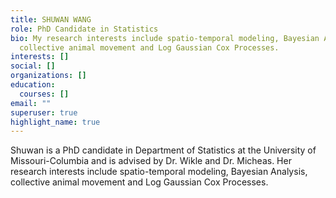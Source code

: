 ```yaml
---
title: SHUWAN WANG
role: PhD Candidate in Statistics
bio: My research interests include spatio-temporal modeling, Bayesian Analysis,
  collective animal movement and Log Gaussian Cox Processes.
interests: []
social: []
organizations: []
education:
  courses: []
email: ""
superuser: true
highlight_name: true
---
```

Shuwan is a PhD candidate in Department of Statistics at the University of Missouri-Columbia and is advised by Dr. Wikle and Dr. Micheas. Her research interests include spatio-temporal modeling, Bayesian Analysis, collective animal movement and Log Gaussian Cox Processes.
